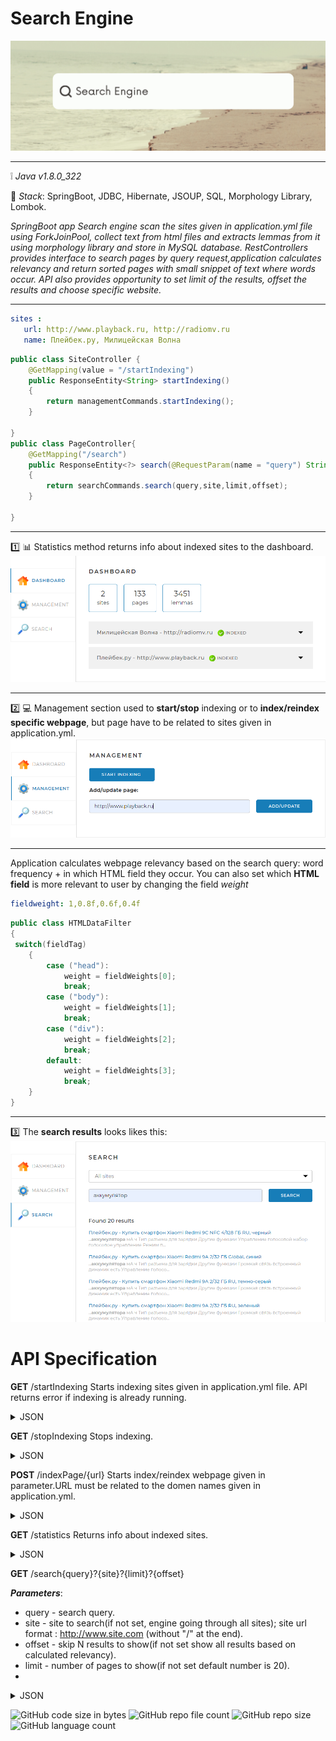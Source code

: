 # Search Engine

![img_4.png](img_4.png)
____
:grey_exclamation: _Java v1.8.0_322_

 :page_facing_up: _Stack_:
SpringBoot,
JDBC,
Hibernate,
JSOUP,
SQL,
Morphology Library,
Lombok.

__SpringBoot app Search engine scan the sites given in application.yml file using ForkJoinPool,
collect text from html files and extracts lemmas from it using morphology library and store in MySQL database.
RestControllers provides interface to search pages by query request,application calculates relevancy  and return sorted pages with small snippet of text where words occur._
_API also provides opportunity to set limit of the results, offset the results and choose specific website.__


____
 ```yaml
sites :
    url: http://www.playback.ru, http://radiomv.ru
    name: Плейбек.ру, Милицейская Волна
```

```java
public class SiteController {
    @GetMapping(value = "/startIndexing")
    public ResponseEntity<String> startIndexing() 
    {
        return managementCommands.startIndexing();
    }

}
public class PageController{
    @GetMapping("/search")
    public ResponseEntity<?> search(@RequestParam(name = "query") String query) 
    {
        return searchCommands.search(query,site,limit,offset);
    }

}
```
____
:one: :bar_chart: Statistics method returns info about indexed sites to the dashboard.
![img.png](img.png)
____

:two: :computer: Management section used to **start/stop** indexing or to **index/reindex specific webpage**, but page have to be related to sites given in application.yml. 
![img_1.png](img_1.png)
____

Application calculates webpage relevancy based on the search query: word frequency + in which HTML field they occur.
You can also set which **HTML field** is more relevant to user by changing the field _weight_
```yaml
fieldweight: 1,0.8f,0.6f,0.4f
```
```java
public class HTMLDataFilter 
{
 switch(fieldTag)
    {
        case ("head"):
            weight = fieldWeights[0];
            break;
        case ("body"):
            weight = fieldWeights[1];
            break;
        case ("div"):
            weight = fieldWeights[2];
            break;
        default:
            weight = fieldWeights[3];
            break;
    }
}
```
____
:three:  The **search results** looks likes this:
![img_3.png](img_3.png)
 
 # API Specification

**GET** /startIndexing 
 Starts indexing sites given in application.yml file. API returns error if indexing is already running.
 <details>
<summary>JSON</summary>

{
	'result': true
}

`If already running`

{
	'result': false,
	'error': "Indexing is running already"
}

</details>

**GET** /stopIndexing
Stops indexing.
<details>
<summary>JSON</summary>
{
'result': true
}

`If not indexing`
{
'result': false,
'error': "Indexing is not running"
}
</details>



**POST** /indexPage/{url}
Starts index/reindex webpage given in parameter.URL must be related to the domen names given in application.yml.
<details>
<summary>JSON</summary>
{
'result': true
}

`If URL outside of the domen name`

{
'result': false,
'error': "Webpage is outside of the sites given in application.yml"
}
</details>


**GET** /statistics
Returns info about indexed sites.
<details>
<summary>JSON</summary>
{
'result': true,
'statistics': {
"total": {
"sites": 10,
"pages": 436423,
"lemmas": 5127891,
"indexing": true
},
"detailed": [
{
"url": "http://www.site.com",
"name": "Site name",
"status": "INDEXED",
5
"statusTime": 1600160357,
"error": "Indexing error: the main page is unavaible.",
"pages": 5764,
"lemmas": 321115
},
...
]
}
</details>

**GET** /search{query}?{site}?{limit}?{offset}

***Parameters***:

+ query - search query.
+ site - site to search(if not set, engine going through all sites); site url format : http://www.site.com (without "/" at the end).
+ offset - skip N results to show(if not set show all results based on calculated relevancy).
+ limit - number of pages to show(if not set default number is 20).
+ 
<details>
<summary>JSON</summary>
{
'result': true,

'count': 574,
'data': [
{
"site": "http://www.site.com",
"siteName": "Имя сайта",
"uri": "/path/to/page/6784",
"title": "Page title",
"snippet": "Small snippet where words occur, <b>***search query***</b>,(HTML format)",
"relevance": 0.93362
},
...
]
}
	
</details>


![GitHub code size in bytes](https://img.shields.io/github/languages/code-size/Drexan95/Search_Engine-Skillbox-diploma) ![GitHub repo file count](https://img.shields.io/github/directory-file-count/Drexan95/Search_Engine-Skillbox-diploma) ![GitHub repo size](https://img.shields.io/github/repo-size/Drexan95/Search_Engine-Skillbox-diploma) ![GitHub language count](https://img.shields.io/github/languages/count/Drexan95/Search_Engine-Skillbox-diploma)
 
